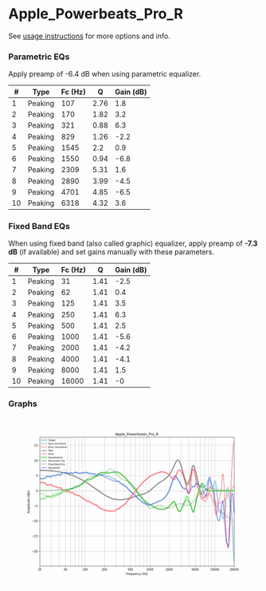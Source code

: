 # Apple_Powerbeats_Pro_R
See [usage instructions](https://github.com/jaakkopasanen/AutoEq#usage) for more options and info.

### Parametric EQs
Apply preamp of -6.4 dB when using parametric equalizer.

|   # | Type    |   Fc (Hz) |    Q |   Gain (dB) |
|-----|---------|-----------|------|-------------|
|   1 | Peaking |       107 | 2.76 |         1.8 |
|   2 | Peaking |       170 | 1.82 |         3.2 |
|   3 | Peaking |       321 | 0.88 |         6.3 |
|   4 | Peaking |       829 | 1.26 |        -2.2 |
|   5 | Peaking |      1545 | 2.2  |         0.9 |
|   6 | Peaking |      1550 | 0.94 |        -6.8 |
|   7 | Peaking |      2309 | 5.31 |         1.6 |
|   8 | Peaking |      2890 | 3.99 |        -4.5 |
|   9 | Peaking |      4701 | 4.85 |        -6.5 |
|  10 | Peaking |      6318 | 4.32 |         3.6 |

### Fixed Band EQs
When using fixed band (also called graphic) equalizer, apply preamp of **-7.3 dB** (if available) and set gains manually with these parameters.

|   # | Type    |   Fc (Hz) |    Q |   Gain (dB) |
|-----|---------|-----------|------|-------------|
|   1 | Peaking |        31 | 1.41 |        -2.5 |
|   2 | Peaking |        62 | 1.41 |         0.4 |
|   3 | Peaking |       125 | 1.41 |         3.5 |
|   4 | Peaking |       250 | 1.41 |         6.3 |
|   5 | Peaking |       500 | 1.41 |         2.5 |
|   6 | Peaking |      1000 | 1.41 |        -5.6 |
|   7 | Peaking |      2000 | 1.41 |        -4.2 |
|   8 | Peaking |      4000 | 1.41 |        -4.1 |
|   9 | Peaking |      8000 | 1.41 |         1.5 |
|  10 | Peaking |     16000 | 1.41 |        -0   |

### Graphs
![](./Apple_Powerbeats_Pro_R.png)
